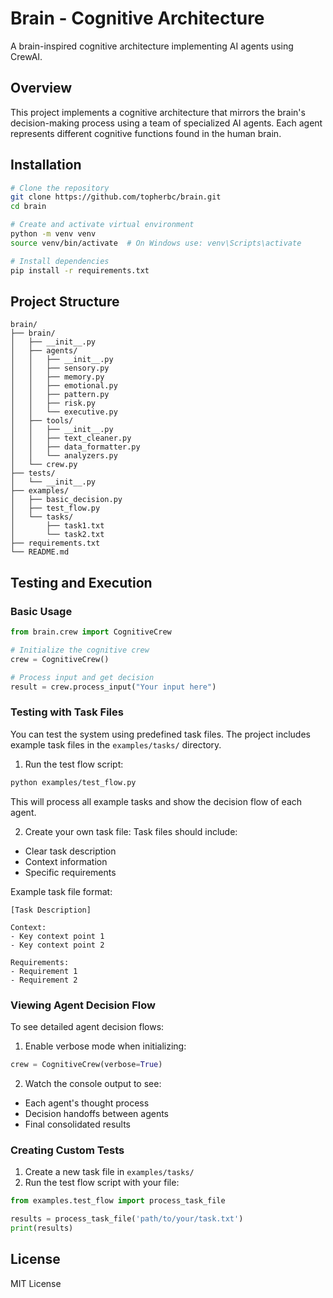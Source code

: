 # Brain - Cognitive Architecture

A brain-inspired cognitive architecture implementing AI agents using CrewAI.

## Overview

This project implements a cognitive architecture that mirrors the brain's decision-making process using a team of specialized AI agents. Each agent represents different cognitive functions found in the human brain.

## Installation

```bash
# Clone the repository
git clone https://github.com/topherbc/brain.git
cd brain

# Create and activate virtual environment
python -m venv venv
source venv/bin/activate  # On Windows use: venv\Scripts\activate

# Install dependencies
pip install -r requirements.txt
```

## Project Structure

```
brain/
├── brain/
│   ├── __init__.py
│   ├── agents/
│   │   ├── __init__.py
│   │   ├── sensory.py
│   │   ├── memory.py
│   │   ├── emotional.py
│   │   ├── pattern.py
│   │   ├── risk.py
│   │   └── executive.py
│   ├── tools/
│   │   ├── __init__.py
│   │   ├── text_cleaner.py
│   │   ├── data_formatter.py
│   │   └── analyzers.py
│   └── crew.py
├── tests/
│   └── __init__.py
├── examples/
│   ├── basic_decision.py
│   ├── test_flow.py
│   └── tasks/
│       ├── task1.txt
│       └── task2.txt
├── requirements.txt
└── README.md
```

## Testing and Execution

### Basic Usage

```python
from brain.crew import CognitiveCrew

# Initialize the cognitive crew
crew = CognitiveCrew()

# Process input and get decision
result = crew.process_input("Your input here")
```

### Testing with Task Files

You can test the system using predefined task files. The project includes example task files in the `examples/tasks/` directory.

1. Run the test flow script:
```bash
python examples/test_flow.py
```

This will process all example tasks and show the decision flow of each agent.

2. Create your own task file:
Task files should include:
- Clear task description
- Context information
- Specific requirements

Example task file format:
```text
[Task Description]

Context:
- Key context point 1
- Key context point 2

Requirements:
- Requirement 1
- Requirement 2
```

### Viewing Agent Decision Flow

To see detailed agent decision flows:

1. Enable verbose mode when initializing:
```python
crew = CognitiveCrew(verbose=True)
```

2. Watch the console output to see:
- Each agent's thought process
- Decision handoffs between agents
- Final consolidated results

### Creating Custom Tests

1. Create a new task file in `examples/tasks/`
2. Run the test flow script with your file:
```python
from examples.test_flow import process_task_file

results = process_task_file('path/to/your/task.txt')
print(results)
```

## License

MIT License
